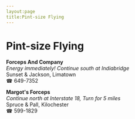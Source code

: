 ```yaml
---
layout:page
title:Pint-size Flying
---
```

# Pint-size Flying

**Forceps And Company**  
_Energy immediately! 
Continue south at Indiabridge_  
Sunset & Jackson, Limatown  
☎ 649-7352



**Margot's Forceps**  
_Continue north at Interstate 18, Turn for 5 miles_  
Spruce & Pall, Kilochester  
☎ 599-1829



